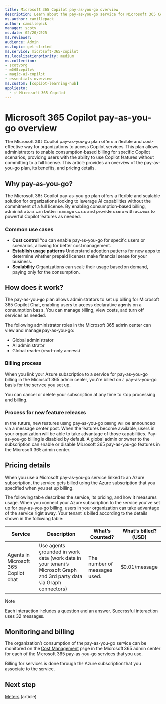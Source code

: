 ```yaml
---
title: Microsoft 365 Copilot pay-as-you-go overview
description: Learn about the pay-as-you-go service for Microsoft 365 Copilot Chat and how you can enable consumption-based billing for Copilot.
ms.author: camillepack
author: camillepack
manager: scotv
ms.date: 02/20/2025
ms.reviewer: 
audience: Admin
ms.topic: get-started
ms.service: microsoft-365-copilot
ms.localizationpriority: medium
ms.collection: 
- scotvorg
- m365copilot
- magic-ai-copilot
- essentials-overview
ms.custom: [copilot-learning-hub]
appliesto:
  - ✅ Microsoft 365 Copilot
---
```


# Microsoft 365 Copilot pay-as-you-go overview

The Microsoft 365 Copilot pay-as-you-go plan offers a flexible and cost-effective way for organizations to access Copilot services. This plan allows administrators to enable consumption-based billing for specific Copilot scenarios, providing users with the ability to use Copilot features without committing to a full license. This article provides an overview of the pay-as-you-go plan, its benefits, and pricing details.

## Why pay-as-you-go?

The Microsoft 365 Copilot pay-as-you-go plan offers a flexible and scalable solution for organizations looking to leverage AI capabilities without the commitment of a full license. By enabling consumption-based billing, administrators can better manage costs and provide users with access to powerful Copilot features as needed.

### Common use cases

- **Cost control** You can enable pay-as-you-go for specific users or scenarios, allowing for better cost management.
- **Establish usage patterns** Understand adoption patterns for new apps to determine whether prepaid licenses make financial sense for your business.
- **Scalability** Organizations can scale their usage based on demand, paying only for the consumption.

## How does it work?

The pay-as-you-go plan allows administrators to set up billing for Microsoft 365 Copilot Chat, enabling users to access declarative agents on a consumption basis. You can manage billing, view costs, and turn off services as needed.

The following administrator roles in the Microsoft 365 admin center can view and manage pay-as-you-go:

- Global administrator
- AI administrator
- Global reader (read-only access)

### Billing process

When you link your Azure subscription to a service for pay-as-you-go billing in the Microsoft 365 admin center, you're billed on a pay-as-you-go basis for the service you set up.

You can cancel or delete your subscription at any time to stop processing and billing.

### Process for new feature releases

In the future, new features using pay-as-you-go billing will be announced via a message center post. When the features become available, users in your organization will be able to take advantage of those capabilities. Pay-as-you-go billing is disabled by default. A global admin or owner to the subscription can enable or disable Microsoft 365 pay-as-you-go features in the Microsoft 365 admin center.

## Pricing details

When you use a Microsoft pay-as-you-go service linked to an Azure subscription, the service gets billed using the Azure subscription that you specified when you set up billing.

The following table describes the service, its pricing, and how it measures usage. When you connect your Azure subscription to the service you’ve set up for pay-as-you-go billing, users in your organization can take advantage of the service right away.
Your tenant is billed according to the details shown in the following table:

| Service   | Description    | What’s Counted?        | What’s billed? (USD) |
|----------------------------------|-----------------------------------------------------------------------------|----------------------------------|----------------------|
| Agents in Microsoft 365 Copilot chat | Use agents grounded in work data (work data in your tenant’s Microsoft Graph and 3rd party data via Graph connectors) | The number of messages used.     | $0.01/message        |

>[!NOTE]
> Each interaction includes a question and an answer. Successful interaction uses 32 messages.

## Monitoring and billing

The organization’s consumption of the pay-as-you-go service can be monitored on the [Cost Management](/microsoft-365/commerce/use-cost-mgmt) page in the Microsoft 365 admin center for each of the Microsoft 365 pay-as-you-go services that you use.

Billing for services is done through the Azure subscription that you associate to the service.

## Next step

[Meters](meters.md) (article)
